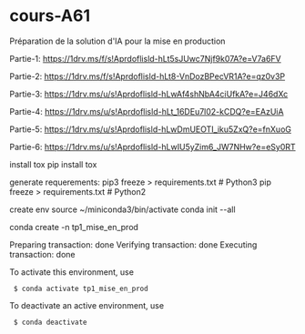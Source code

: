 # cours-A61
Préparation de la solution d'IA pour la mise en production

Partie-1: https://1drv.ms/f/s!Aprdoflisld-hLt5sJUwc7Njf9k07A?e=V7a6FV

Partie-2: https://1drv.ms/f/s!Aprdoflisld-hLt8-VnDozBPecVR1A?e=qz0v3P

Partie-3: https://1drv.ms/u/s!Aprdoflisld-hLwAf4shNbA4ciUfkA?e=J46dXc

Partie-4: https://1drv.ms/u/s!Aprdoflisld-hLt_16DEu7l02-kCDQ?e=EAzUiA

Partie-5: https://1drv.ms/u/s!Aprdoflisld-hLwDmUEOTI_iku5ZxQ?e=fnXuoG

Partie-6: https://1drv.ms/u/s!Aprdoflisld-hLwIU5yZim6_JW7NHw?e=eSy0RT

install tox
	pip install tox

generate requerements:
	pip3 freeze > requirements.txt  # Python3
	pip freeze > requirements.txt  # Python2
	
	
create env
source ~/miniconda3/bin/activate
conda init --all

conda create -n tp1_mise_en_prod

Preparing transaction: done
Verifying transaction: done
Executing transaction: done

 To activate this environment, use

     $ conda activate tp1_mise_en_prod

 To deactivate an active environment, use

     $ conda deactivate


